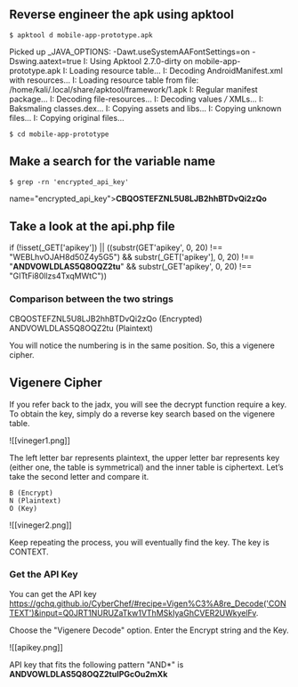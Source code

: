 
## Reverse engineer the apk using apktool

`$ apktool d mobile-app-prototype.apk`

Picked up _JAVA_OPTIONS: -Dawt.useSystemAAFontSettings=on -Dswing.aatext=true
I: Using Apktool 2.7.0-dirty on mobile-app-prototype.apk
I: Loading resource table...
I: Decoding AndroidManifest.xml with resources...
I: Loading resource table from file: /home/kali/.local/share/apktool/framework/1.apk
I: Regular manifest package...
I: Decoding file-resources...
I: Decoding values */* XMLs...
I: Baksmaling classes.dex...
I: Copying assets and libs...
I: Copying unknown files...
I: Copying original files...

`$ cd mobile-app-prototype`

## Make a search for the variable name
`$ grep -rn 'encrypted_api_key'`

name="encrypted_api_key">**CBQOSTEFZNL5U8LJB2hhBTDvQi2zQo**

## Take a look at the api.php file
if (!isset(_GET['apikey']) || ((substr(GET'apikey', 0, 20) !== "WEBLhvOJAH8d50Z4y5G5") && substr(_GET['apikey'], 0, 20) !== "**ANDVOWLDLAS5Q8OQZ2tu**" && substr(_GET'apikey', 0, 20) !== "GITtFi80llzs4TxqMWtC"))

### Comparison between the two strings

CBQOSTEFZNL5U8LJB2hhBTDvQi2zQo (Encrypted)
ANDVOWLDLAS5Q8OQZ2tu                     (Plaintext)

You will notice the numbering is in the same position. So, this a vigenere cipher.

## Vigenere Cipher
If you refer back to the jadx, you will see the decrypt function require a key. To obtain the key, simply do a reverse key search based on the vigenere table.

![[vineger1.png]]

The left letter bar represents plaintext, the upper letter bar represents key (either one, the table is symmetrical) and the inner table is ciphertext. Let’s take the second letter and compare it.

```
B (Encrypt)
N (Plaintext)
O (Key)
```

![[vineger2.png]]

Keep repeating the process, you will eventually find the key. The key is CONTEXT.

### Get the API Key
You can get the API key https://gchq.github.io/CyberChef/#recipe=Vigen%C3%A8re_Decode('CONTEXT')&input=Q0JRT1NURUZaTkw1VThMSkIyaGhCVER2UWkyelFv.

Choose the "Vigenere Decode" option.
Enter the Encrypt string and the Key.

![[apikey.png]]

API key that fits the following pattern "AND*" is **ANDVOWLDLAS5Q8OQZ2tuIPGcOu2mXk**